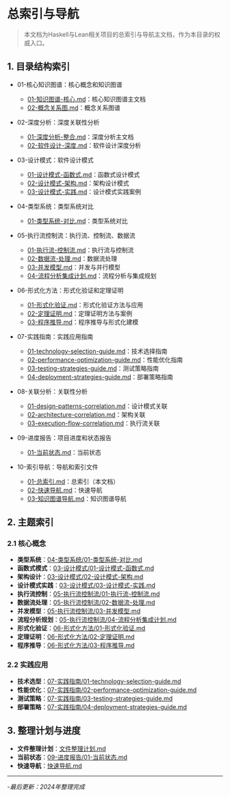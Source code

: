 # 总索引与导航

> 本文档为Haskell与Lean相关项目的总索引与导航主文档，作为本目录的权威入口。

## 1. 目录结构索引

- 01-核心知识图谱：核心概念和知识图谱
  - [01-知识图谱-核心.md](../01-核心知识图谱/01-知识图谱-核心.md)：核心知识图谱主文档
  - [02-概念关系图.md](../01-核心知识图谱/02-概念关系图.md)：概念关系图谱

- 02-深度分析：深度关联性分析
  - [01-深度分析-整合.md](../02-深度分析/01-深度分析-整合.md)：深度分析主文档
  - [02-软件设计-深度.md](../02-深度分析/02-软件设计-深度.md)：软件设计深度分析

- 03-设计模式：软件设计模式
  - [01-设计模式-函数式.md](../03-设计模式/01-设计模式-函数式.md)：函数式设计模式
  - [02-设计模式-架构.md](../03-设计模式/02-设计模式-架构.md)：架构设计模式
  - [03-设计模式-实践.md](../03-设计模式/03-设计模式-实践.md)：设计模式实践案例

- 04-类型系统：类型系统对比
  - [01-类型系统-对比.md](../04-类型系统/01-类型系统-对比.md)：类型系统对比

- 05-执行流控制流：执行流、控制流、数据流
  - [01-执行流-控制流.md](../05-执行流控制流/01-执行流-控制流.md)：执行流与控制流
  - [02-数据流-处理.md](../05-执行流控制流/02-数据流-处理.md)：数据流处理
  - [03-并发模型.md](../05-执行流控制流/03-并发模型.md)：并发与并行模型
  - [04-流程分析集成计划.md](../05-执行流控制流/04-流程分析集成计划.md)：流程分析与集成规划

- 06-形式化方法：形式化验证和定理证明
  - [01-形式化验证.md](../06-形式化方法/01-形式化验证.md)：形式化验证方法与应用
  - [02-定理证明.md](../06-形式化方法/02-定理证明.md)：定理证明方法与案例
  - [03-程序推导.md](../06-形式化方法/03-程序推导.md)：程序推导与形式化建模

- 07-实践指南：实践应用指南
  - [01-technology-selection-guide.md](../07-实践指南/01-technology-selection-guide.md)：技术选择指南
  - [02-performance-optimization-guide.md](../07-实践指南/02-performance-optimization-guide.md)：性能优化指南
  - [03-testing-strategies-guide.md](../07-实践指南/03-testing-strategies-guide.md)：测试策略指南
  - [04-deployment-strategies-guide.md](../07-实践指南/04-deployment-strategies-guide.md)：部署策略指南

- 08-关联分析：关联性分析
  - [01-design-patterns-correlation.md](../08-关联分析/01-design-patterns-correlation.md)：设计模式关联
  - [02-architecture-correlation.md](../08-关联分析/02-architecture-correlation.md)：架构关联
  - [03-execution-flow-correlation.md](../08-关联分析/03-execution-flow-correlation.md)：执行流关联

- 09-进度报告：项目进度和状态报告
  - [01-当前状态.md](../09-进度报告/01-当前状态.md)：当前状态

- 10-索引导航：导航和索引文件
  - [01-总索引.md](../10-索引导航/01-总索引.md)：总索引（本文档）
  - [02-快速导航.md](../10-索引导航/02-快速导航.md)：快速导航
  - [03-知识图谱导航.md](../10-索引导航/03-知识图谱导航.md)：知识图谱导航

## 2. 主题索引

### 2.1 核心概念

- **类型系统**：[04-类型系统/01-类型系统-对比.md](../04-类型系统/01-类型系统-对比.md)
- **函数式模式**：[03-设计模式/01-设计模式-函数式.md](../03-设计模式/01-设计模式-函数式.md)
- **架构设计**：[03-设计模式/02-设计模式-架构.md](../03-设计模式/02-设计模式-架构.md)
- **设计模式实践**：[03-设计模式/03-设计模式-实践.md](../03-设计模式/03-设计模式-实践.md)
- **执行流控制**：[05-执行流控制流/01-执行流-控制流.md](../05-执行流控制流/01-执行流-控制流.md)
- **数据流处理**：[05-执行流控制流/02-数据流-处理.md](../05-执行流控制流/02-数据流-处理.md)
- **并发模型**：[05-执行流控制流/03-并发模型.md](../05-执行流控制流/03-并发模型.md)
- **流程分析规划**：[05-执行流控制流/04-流程分析集成计划.md](../05-执行流控制流/04-流程分析集成计划.md)
- **形式化验证**：[06-形式化方法/01-形式化验证.md](../06-形式化方法/01-形式化验证.md)
- **定理证明**：[06-形式化方法/02-定理证明.md](../06-形式化方法/02-定理证明.md)
- **程序推导**：[06-形式化方法/03-程序推导.md](../06-形式化方法/03-程序推导.md)

### 2.2 实践应用

- **技术选型**：[07-实践指南/01-technology-selection-guide.md](../07-实践指南/01-technology-selection-guide.md)
- **性能优化**：[07-实践指南/02-performance-optimization-guide.md](../07-实践指南/02-performance-optimization-guide.md)
- **测试策略**：[07-实践指南/03-testing-strategies-guide.md](../07-实践指南/03-testing-strategies-guide.md)
- **部署策略**：[07-实践指南/04-deployment-strategies-guide.md](../07-实践指南/04-deployment-strategies-guide.md)

## 3. 整理计划与进度

- **文件整理计划**：[文件整理计划.md](../文件整理计划.md)
- **当前状态**：[09-进度报告/01-当前状态.md](../09-进度报告/01-当前状态.md)
- **快速导航**：[快速导航.md](../快速导航.md)

---

-*最后更新：2024年整理完成*
